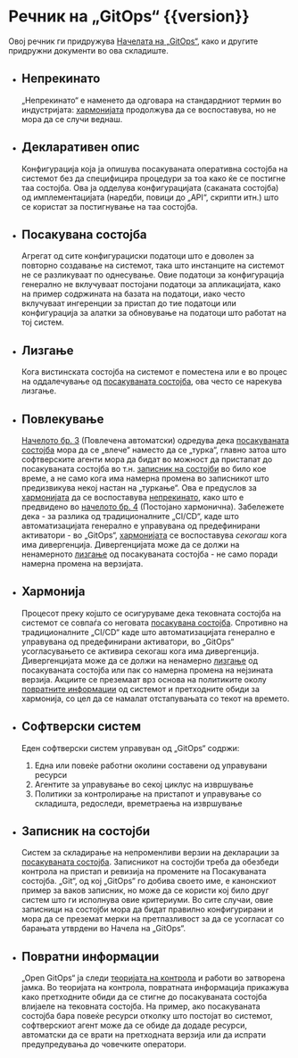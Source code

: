 # Речник на „GitOps“ {{version}}

Овој речник ги придружува [Начелата на „GitOps“](./PRINCIPLES_mk.md), како и другите придружни документи во ова складиште.

- ## Непрекинато

    „Непрекинато“ е наменето да одговара на стандардниот термин во индустријата: [хармонијата](#хармонија) продолжува да се воспоставува, но не мора да се случи веднаш.

- ## Декларативен опис

    Конфигурација која ја опишува посакуваната оперативна состојба на системот без да специфицира процедури за тоа како ќе се постигне таа состојба. Ова ја одделува конфигурацијата (саканата состојба) од имплементацијата (наредби, повици до „API“, скрипти итн.) што се користат за постигнување на таа состојба.

- ## Посакувана состојба

    Агрегат од сите конфигурациски податоци што е доволен за повторно создавање на системот, така што инстанците на системот не се разликуваат по однесување.
    Овие податоци за конфигурација генерално не вклучуваат постојани податоци за апликацијата, како на пример содржината на базата на податоци, иако често вклучуваат ингеренции за пристап до тие податоци или конфигурација за алатки за обновување на податоци што работат на тој систем.

- ## Лизгање

    Кога вистинската состојба на системот е поместена или е во процес на оддалечување од [посакуваната состојба](#посакувана-состојба), ова често се нарекува лизгање.

- ## Повлекување

    [Начелото бр. 3](./PRINCIPLES_mk.md) (Повлечена автоматски) одредува дека [посакуваната состојба](#посакувана-состојба) мора да се „влече“ наместо да се „турка“, главно затоа што софтверските агенти мора да бидат во можност да пристапат до посакуваната состојба во т.н. [записник на состојби](#записник-на-состојби) во било кое време, а не само кога има намерна промена во записникот што предизвикува некој настан на „туркање“.
    Ова е предуслов за [хармонијата](#хармонија) да се воспоставува [непрекинато](#непрекинато), како што е предвидено во [начелото бр. 4](./PRINCIPLES_mk.md) (Постојано хармонична).
    Забележете дека - за разлика од традиционалните „CI/CD“, каде што автоматизацијата генерално е управувана од предефинирани активатори - во „GitOps“, [хармонијата](#хармонија) се воспоставува _секогаш_ кога има дивергенција.
    Дивергенцијата може да се должи на ненамерното [лизгање](#лизгање) од посакуваната состојба - не само поради намерна промена на верзијата.

- ## Хармонија

    Процесот преку којшто се осигуруваме дека тековната состојба на системот се совпаѓа со неговата [посакувана состојба](#посакувана-состојба).
    Спротивно на традиционалните „CI/CD“ каде што автоматизацијата генерално е управувана од предефинирани активатори, во „GitOps“ усогласувањето се активира секогаш кога има дивергенција. Дивергенцијата може да се должи на ненамерно [лизгање](#лизгање) од посакуваната состојба или пак со намерна промена на нејзината верзија.
    Акциите се преземаат врз основа на политиките околу [повратните информации](./GLOSSARY_mk.md#feedback) од системот и претходните обиди за хармонија, со цел да се намалат отстапувањата со текот на времето.

- ## Софтверски систем

    Еден софтверски систем управуван од „GitOps“ содржи:

    1. Една или повеќе работни околини составени од управувани ресурси
    2. Агентите за управување во секој циклус на извршување
    3. Политики за контролирање на пристапот и управување со складишта, редоследи, времетраења на извршување

- ## Записник на состојби

    Систем за складирање на непроменливи верзии на декларации за [посакуваната состојба](#посакувана-состојба).
    Записникот на состојби треба да обезбеди контрола на пристап и ревизија на промените на Посакуваната состојба.
    „Git“, од кој „GitOps“ го добива своето име, е канонскиот пример за ваков записник, но може да се користи кој било друг систем што ги исполнува овие критериуми.
    Во сите случаи, овие записници на состојби мора да бидат правилно конфигурирани и мора да се преземат мерки на претпазливост за да се усогласат со барањата утврдени во Начела на „GitOps“.

- ## Повратни информации

    „Open GitOps“ ја следи [теоријата на контрола](https://en.wikipedia.org/wiki/Control_theory) и работи во затворена јамка. Во теоријата на контрола, повратната информација прикажува како претходните обиди да се стигне до посакуваната состојба влијаеле на тековната состојба. На пример, ако посакуваната состојба бара повеќе ресурси отколку што постојат во системот, софтверскиот агент може да се обиде да додаде ресурси, автоматски да се врати на претходната верзија или да испрати предупредувања до човечките оператори.

